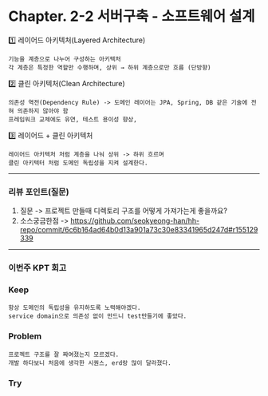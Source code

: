# Chapter. 2-2 서버구축 - 소프트웨어 설계

1️⃣ 레이어드 아키텍처(Layered Architecture)

    기능을 계층으로 나누어 구성하는 아키텍처
    각 계층은 특정한 역할만 수행하며, 상위 → 하위 계층으로만 흐름 (단방향)

2️⃣ 클린 아키텍처(Clean Architecture)

    의존성 역전(Dependency Rule) -> 도메인 레이어는 JPA, Spring, DB 같은 기술에 전혀 의존하지 않아야 함
    프레임워크 교체에도 유연, 테스트 용이성 향상, 

3️⃣ 레이어드 + 클린 아키텍처

    레이어드 아키텍처 처럼 계층을 나눠 상위 -> 하위 흐르며
    클린 아키텍터 처럼 도메인 독립성을 지켜 설계한다.

-----------------------------------------------------------------------------------------------------------------
### **리뷰 포인트(질문)**
1. 질문 -> 프로젝트 만들때 디렉토리 구조를 어떻게 가져가는게 좋을까요?
2. 소스궁금한점 ->  https://github.com/seokyeong-han/hh-repo/commit/6c6b164ad64b0d13a901a73c30e83341965d247d#r155129339

-----------------------------------------------------------------------------------------------------------------
### **이번주 KPT 회고**

### Keep
<!-- 유지해야 할 좋은 점 -->
    항상 도메인의 독립성을 유지하도록 노력해야겠다.
    service domain으로 의존성 없이 만드니 test만들기에 좋았다.
    
### Problem
<!--개선이 필요한 점-->
    프로젝트 구조를 잘 짜여졌는지 모르겠다.
    개발 하다보니 처음에 생각한 시퀀스, erd랑 많이 달라졌다.
### Try
<!-- 새롭게 시도할 점 -->
    
  
